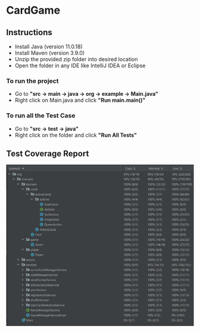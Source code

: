 # CardGame
## Instructions
- Install Java (version 11.0.18)
- Install Maven (version 3.9.0)
- Unzip the provided zip folder into desired location
- Open the folder in any IDE like IntelliJ IDEA or Eclipse

### To run the project
- Go to **"src -> main -> java -> org -> example -> Main.java"**
- Right click on Main.java and click **"Run main.main()"**

### To run all the Test Case
- Go to **"src -> test -> java"**
- Right click on the folder and click **"Run All Tests"**



## Test Coverage Report
![Test_Coverage_Report](./Test_Coverage_Report.jpg)
